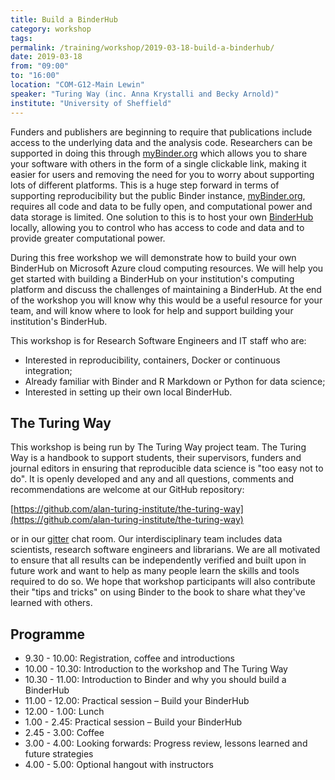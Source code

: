 ```yaml
---
title: Build a BinderHub
category: workshop
tags:
permalink: /training/workshop/2019-03-18-build-a-binderhub/
date: 2019-03-18
from: "09:00"
to: "16:00"
location: "COM-G12-Main Lewin"
speaker: "Turing Way (inc. Anna Krystalli and Becky Arnold)"
institute: "University of Sheffield"
---
```


Funders and publishers are beginning to require that publications include access to the underlying data and the analysis code.
Researchers can be supported in doing this through [myBinder.org][mb] which 
allows you to share your software with others in the form of a single clickable link, 
making it easier for users and removing the need for you to worry about supporting lots of different platforms. 
This is a huge step forward in terms of supporting reproducibility but the public Binder instance, [myBinder.org][mb], requires 
all code and data to be fully open, and computational power and data storage is limited. 
One solution to this is to host your own [BinderHub][bh] locally, 
allowing you to control who has access to code and data and to provide greater computational power.

During this free workshop we will demonstrate how to build your own BinderHub on Microsoft Azure cloud computing resources. 
We will help you get started with building a BinderHub on your institution's computing platform and 
discuss the challenges of maintaining a BinderHub. 
At the end of the workshop you will know why this would be a useful resource for your team, and 
will know where to look for help and support building your institution's BinderHub.

This workshop is for Research Software Engineers and IT staff who are:

 * Interested in reproducibility, containers, Docker or continuous integration;
 * Already familiar with Binder and R Markdown or Python for data science;
 * Interested in setting up their own local BinderHub.

## The Turing Way 

This workshop is being run by The Turing Way project team. 
The Turing Way is a handbook to support students, their supervisors, funders and journal editors in 
ensuring that reproducible data science is "too easy not to do". 
It is openly developed and any and all questions, comments and recommendations are welcome at our GitHub repository: 

[https://github.com/alan-turing-institute/the-turing-way](https://github.com/alan-turing-institute/the-turing-way)

or in our [gitter](https://gitter.im/alan-turing-institute/the-turing-way) chat room. 
Our interdisciplinary team includes data scientists, research software engineers and librarians. 
We are all motivated to ensure that all results can be independently verified and built upon in future work and 
want to help as many people learn the skills and tools required to do so. 
We hope that workshop participants will also contribute their "tips and tricks" on using Binder to the book to share what they've learned with others.

## Programme

* 9.30 - 10.00: Registration, coffee and introductions
* 10.00 - 10.30: Introduction to the workshop and The Turing Way
* 10.30 - 11.00: Introduction to Binder and why you should build a BinderHub
* 11.00 - 12.00: Practical session – Build your BinderHub
* 12.00 - 1.00: Lunch
* 1.00 - 2.45: Practical session – Build your BinderHub
* 2.45 - 3.00: Coffee
* 3.00 - 4.00: Looking forwards: Progress review, lessons learned and future strategies
* 4.00 - 5.00: Optional hangout with instructors

[mb]: https://mybinder.org/
[bh]: https://binderhub.readthedocs.io/en/latest/
